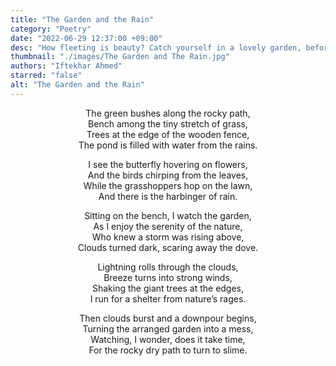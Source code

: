 ```yaml
---
title: "The Garden and the Rain"
category: "Poetry"
date: "2022-06-29 12:37:00 +09:00"
desc: "How fleeting is beauty? Catch yourself in a lovely garden, before the rain catches you"
thumbnail: "./images/The Garden and The Rain.jpg"
authors: "Iftekhar Ahmed"
starred: "false"
alt: "The Garden and the Rain"
---
```


<p style="text-align: center;align:center;">
The green bushes along the rocky path,<br>  
Bench among the tiny stretch of grass,<br>   
Trees at the edge of the wooden fence,<br>   
The pond is filled with water from the rains.<br> 
</p>

<p style="text-align: center;align:center;">
I see the butterfly hovering on flowers,<br> 
And the birds chirping from the leaves,<br>  
While the grasshoppers hop on the lawn,<br> 
And there is the harbinger of rain.<br>  
</p>

<p style="text-align: center;align:center;">
Sitting on the bench, I watch the garden,<br>  
As I enjoy the serenity of the nature,<br>  
Who knew a storm was rising above,<br>  
Clouds turned dark, scaring away the dove.<br>  
</p>

<p style="text-align: center;align:center;">
Lightning rolls through the clouds,<br>  
Breeze turns into strong winds,<br>  
Shaking the giant trees at the edges,<br>  
I run for a shelter from nature’s rages.<br>  
</p>

<p style="text-align: center;align:center;">
Then clouds burst and a downpour begins,<br>  
Turning the arranged garden into a mess,<br>  
Watching, I wonder, does it take time,<br>  
For the rocky dry path to turn to slime.<br>  
</p>
